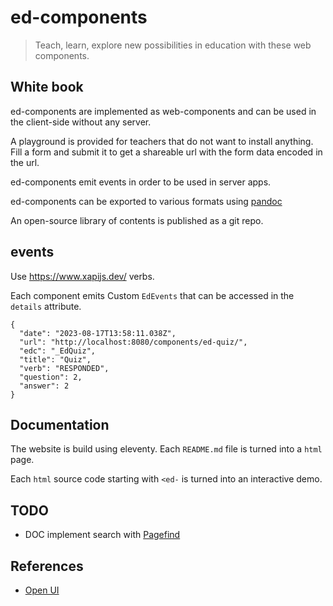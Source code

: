 # ed-components

> Teach, learn, explore new possibilities in education with these web
> components.

## White book

ed-components are implemented as web-components and can be used in
the client-side without any server.

A playground is provided for teachers that do not want to install
anything. Fill a form and submit it to get a shareable url with the form data
encoded in the url.

ed-components emit events in order to be used in server apps.

ed-components can be exported to various formats using [pandoc]()

An open-source library of contents is published as a git repo.

## events

Use https://www.xapijs.dev/ verbs.

Each component emits Custom `EdEvents` that can be accessed in the `details` attribute.


```
{
  "date": "2023-08-17T13:58:11.038Z",
  "url": "http://localhost:8080/components/ed-quiz/",
  "edc": "_EdQuiz",
  "title": "Quiz",
  "verb": "RESPONDED",
  "question": 2,
  "answer": 2
}
```

## Documentation

The website is build using eleventy. Each `README.md` file is turned into a `html` page.

Each `html` source code starting with `<ed-` is turned into an interactive demo.

## TODO

- DOC implement search with [Pagefind](https://pagefind.app/)

## References

- [Open UI](https://open-ui.org/research/component-matrix/)
